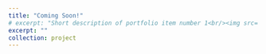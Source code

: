 ```yaml
---
title: "Coming Soon!"
# excerpt: "Short description of portfolio item number 1<br/><img src='/images/500x300.png'>"
excerpt: ""
collection: project
---
```


<!-- This is an item in your portfolio. It can be have images or nice text. If you name the file .md, it will be parsed as markdown. If you name the file .html, it will be parsed as HTML.  -->
